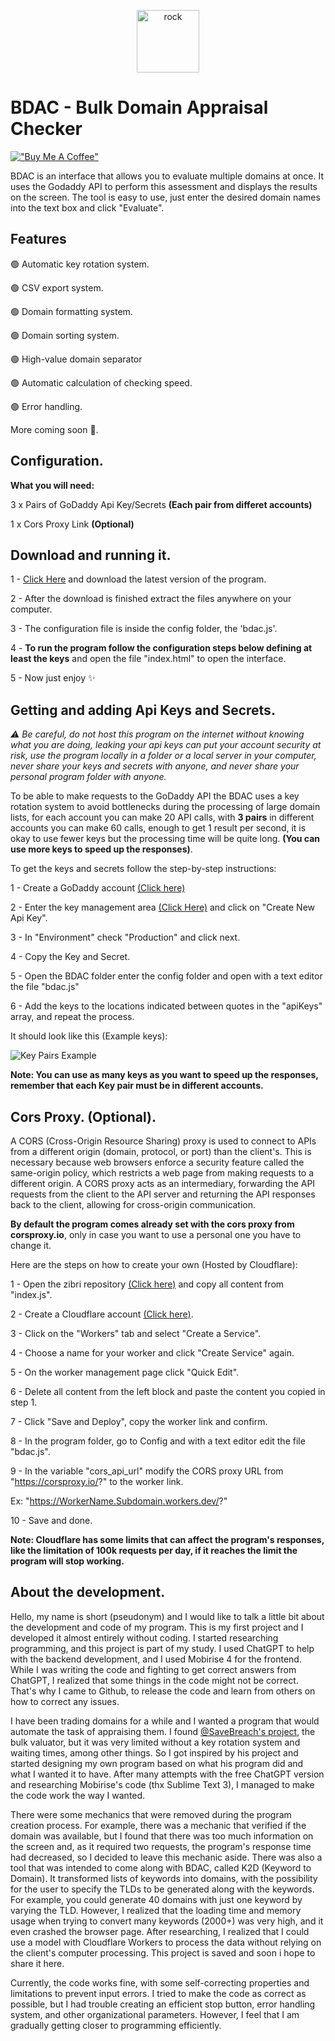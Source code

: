 <p align="center">
  <img src="https://cdn.jsdelivr.net/gh/short443/hostimage@main/images/favicon.svg" alt="rock" width="100" height="100"/>
</p>

# BDAC - Bulk Domain Appraisal Checker
[!["Buy Me A Coffee"](https://www.buymeacoffee.com/assets/img/custom_images/orange_img.png)](https://www.buymeacoffee.com/short443)

BDAC is an interface that allows you to evaluate multiple domains at once. It uses the Godaddy API to perform this assessment and displays the results on the screen. The tool is easy to use, just enter the desired domain names into the text box and click "Evaluate".

## Features

🟢 Automatic key rotation system.

🟢 CSV export system.

🟢 Domain formatting system.

🟢 Domain sorting system.

🟢 High-value domain separator

🟢 Automatic calculation of checking speed.

🟢 Error handling.

More coming soon 🔧.

## Configuration.

**What you will need:**

3 x Pairs of GoDaddy Api Key/Secrets **(Each pair from differet accounts)**

1 x Cors Proxy Link **(Optional)**

## Download and running it.

1 - [Click Here](https://github.com/short443/BDAC/releases) and download the latest version of the program.

2 - After the download is finished extract the files anywhere on your computer.

3 - The configuration file is inside the config folder, the 'bdac.js'.

4 - **To run the program follow the configuration steps below defining at least the keys** and open the file "index.html" to open the interface.

5 - Now just enjoy ✨

## Getting and adding Api Keys and Secrets.

*⚠ Be careful, do not host this program on the internet without knowing what you are doing, leaking your api keys can put your account security at risk, use the program locally in a folder or a local server in your computer, never share your keys and secrets with anyone, and never share your personal program folder with anyone.*

To be able to make requests to the GoDaddy API the BDAC uses a key rotation system to avoid bottlenecks during the processing of large domain lists, for each account you can make 20 API calls, with **3 pairs** in different accounts you can make 60 calls, enough to get 1 result per second, it is okay to use fewer keys but the processing time will be quite long. **(You can use more keys to speed up the responses)**.

To get the keys and secrets follow the step-by-step instructions:

1 - Create a GoDaddy account [(Click here)](https://sso.godaddy.com/v1/account/create)

2 - Enter the key management area [(Click Here)](https://developer.godaddy.com/keys) and click on "Create New Api Key".

3 - In "Environment" check "Production" and click next.

4 - Copy the Key and Secret.

5 - Open the BDAC folder enter the config folder and open with a text editor the file "bdac.js"

6 - Add the keys to the locations indicated between quotes in the "apiKeys" array, and repeat the process.

It should look like this (Example keys):

![Key Pairs Example](https://cdn.jsdelivr.net/gh/short443/hostimage@main/images/carbon2.png)

**Note: You can use as many keys as you want to speed up the responses, remember that each Key pair must be in different accounts.**

## Cors Proxy. (Optional).

A CORS (Cross-Origin Resource Sharing) proxy is used to connect to APIs from a different origin (domain, protocol, or port) than the client's. This is necessary because web browsers enforce a security feature called the same-origin policy, which restricts a web page from making requests to a different origin. A CORS proxy acts as an intermediary, forwarding the API requests from the client to the API server and returning the API responses back to the client, allowing for cross-origin communication.

**By default the program comes already set with the cors proxy from corsproxy.io**, only in case you want to use a personal one you have to change it.

Here are the steps on how to create your own (Hosted by Cloudflare):

1 - Open the zibri repository [(Click here)](https://github.com/Zibri/cloudflare-cors-anywhere) and copy all content from "index.js".

2 - Create a Cloudflare account [(Click here)](https://dash.cloudflare.com/signup).

3 - Click on the "Workers" tab and select "Create a Service".

4 - Choose a name for your worker and click "Create Service" again.

5 - On the worker management page click "Quick Edit".

6 - Delete all content from the left block and paste the content you copied in step 1.

7 - Click "Save and Deploy", copy the worker link and confirm.

8 - In the program folder, go to Config and with a text editor edit the file "bdac.js".

9 - In the variable "cors_api_url" modify the CORS proxy URL from "https://corsproxy.io/?" to the worker link. 

Ex: "https://WorkerName.Subdomain.workers.dev/?"

10 - Save and done.

**Note: Cloudflare has some limits that can affect the program's responses, like the limitation of 100k requests per day, if it reaches the limit the program will stop working.**

## About the development.

Hello, my name is short (pseudonym) and I would like to talk a little bit about the development and code of my program. This is my first project and I developed it almost entirely without coding. I started researching programming, and this project is part of my study. I used ChatGPT to help with the backend development, and I used Mobirise 4 for the frontend. While I was writing the code and fighting to get correct answers from ChatGPT, I realized that some things in the code might not be correct. That's why I came to Github, to release the code and learn from others on how to correct any issues.

I have been trading domains for a while and I wanted a program that would automate the task of appraising them. I found [@SaveBreach's project](https://hackerpain.github.io/bulkvaluator/), the bulk valuator, but it was very limited without a key rotation system and waiting times, among other things. So I got inspired by his project and started designing my own program based on what his program did and what I wanted it to have. After many attempts with the free ChatGPT version and researching Mobirise's code (thx Sublime Text 3), I managed to make the code work the way I wanted.

There were some mechanics that were removed during the program creation process. For example, there was a mechanic that verified if the domain was available, but I found that there was too much information on the screen and, as it required two requests, the program's response time had decreased, so I decided to leave this mechanic aside. There was also a tool that was intended to come along with BDAC, called K2D (Keyword to Domain). It transformed lists of keywords into domains, with the possibility for the user to specify the TLDs to be generated along with the keywords. For example, you could generate 40 domains with just one keyword by varying the TLD. However, I realized that the loading time and memory usage when trying to convert many keywords (2000+) was very high, and it even crashed the browser page. After researching, I realized that I could use a model with Cloudflare Workers to process the data without relying on the client's computer processing. This project is saved and soon i hope to share it here.

Currently, the code works fine, with some self-correcting properties and limitations to prevent input errors. I tried to make the code as correct as possible, but I had trouble creating an efficient stop button, error handling system, and other organizational parameters. However, I feel that I am gradually getting closer to programming efficiently.
